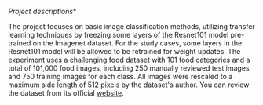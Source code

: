 *Project descriptions**

The project focuses on basic image classification methods, utilizing transfer learning techniques by freezing some layers of the Resnet101 model pre-trained on the Imagenet dataset. For the study cases, some layers in the Resnet101 model will be allowed to be retrained for weight updates. The experiment uses a challenging food dataset with 101 food categories and a total of 101,000 food images, including 250 manually reviewed test images and 750 training images for each class. All images were rescaled to a maximum side length of 512 pixels by the dataset's author. You can review the dataset from its official [website](https://data.vision.ee.ethz.ch/cvl/datasets_extra/food-101/).
